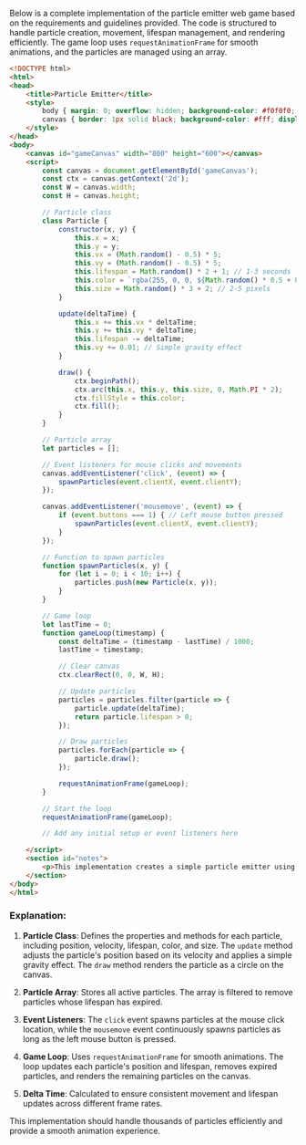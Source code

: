 Below is a complete implementation of the particle emitter web game based on the requirements and guidelines provided. The code is structured to handle particle creation, movement, lifespan management, and rendering efficiently. The game loop uses `requestAnimationFrame` for smooth animations, and the particles are managed using an array.

```html
<!DOCTYPE html>
<html>
<head>
    <title>Particle Emitter</title>
    <style>
        body { margin: 0; overflow: hidden; background-color: #f0f0f0; }
        canvas { border: 1px solid black; background-color: #fff; display: block; margin: 20px auto; }
    </style>
</head>
<body>
    <canvas id="gameCanvas" width="800" height="600"></canvas>
    <script>
        const canvas = document.getElementById('gameCanvas');
        const ctx = canvas.getContext('2d');
        const W = canvas.width;
        const H = canvas.height;

        // Particle class
        class Particle {
            constructor(x, y) {
                this.x = x;
                this.y = y;
                this.vx = (Math.random() - 0.5) * 5;
                this.vy = (Math.random() - 0.5) * 5;
                this.lifespan = Math.random() * 2 + 1; // 1-3 seconds
                this.color = `rgba(255, 0, 0, ${Math.random() * 0.5 + 0.5})`;
                this.size = Math.random() * 3 + 2; // 2-5 pixels
            }

            update(deltaTime) {
                this.x += this.vx * deltaTime;
                this.y += this.vy * deltaTime;
                this.lifespan -= deltaTime;
                this.vy += 0.01; // Simple gravity effect
            }

            draw() {
                ctx.beginPath();
                ctx.arc(this.x, this.y, this.size, 0, Math.PI * 2);
                ctx.fillStyle = this.color;
                ctx.fill();
            }
        }

        // Particle array
        let particles = [];

        // Event listeners for mouse clicks and movements
        canvas.addEventListener('click', (event) => {
            spawnParticles(event.clientX, event.clientY);
        });

        canvas.addEventListener('mousemove', (event) => {
            if (event.buttons === 1) { // Left mouse button pressed
                spawnParticles(event.clientX, event.clientY);
            }
        });

        // Function to spawn particles
        function spawnParticles(x, y) {
            for (let i = 0; i < 10; i++) {
                particles.push(new Particle(x, y));
            }
        }

        // Game loop
        let lastTime = 0;
        function gameLoop(timestamp) {
            const deltaTime = (timestamp - lastTime) / 1000;
            lastTime = timestamp;

            // Clear canvas
            ctx.clearRect(0, 0, W, H);

            // Update particles
            particles = particles.filter(particle => {
                particle.update(deltaTime);
                return particle.lifespan > 0;
            });

            // Draw particles
            particles.forEach(particle => {
                particle.draw();
            });

            requestAnimationFrame(gameLoop);
        }

        // Start the loop
        requestAnimationFrame(gameLoop);

        // Add any initial setup or event listeners here

    </script>
    <section id="notes">
        <p>This implementation creates a simple particle emitter using plain JavaScript and the Canvas API. Particles are created when the canvas is clicked or when the mouse is moved while the left button is pressed. Each particle has a random velocity, lifespan, color, and size. The game loop updates and renders the particles, applying a simple gravity effect and fading them out based on their remaining lifespan.</p>
    </section>
</body>
</html>
```

### Explanation:

1. **Particle Class**: Defines the properties and methods for each particle, including position, velocity, lifespan, color, and size. The `update` method adjusts the particle's position based on its velocity and applies a simple gravity effect. The `draw` method renders the particle as a circle on the canvas.

2. **Particle Array**: Stores all active particles. The array is filtered to remove particles whose lifespan has expired.

3. **Event Listeners**: The `click` event spawns particles at the mouse click location, while the `mousemove` event continuously spawns particles as long as the left mouse button is pressed.

4. **Game Loop**: Uses `requestAnimationFrame` for smooth animations. The loop updates each particle's position and lifespan, removes expired particles, and renders the remaining particles on the canvas.

5. **Delta Time**: Calculated to ensure consistent movement and lifespan updates across different frame rates.

This implementation should handle thousands of particles efficiently and provide a smooth animation experience.
 <!-- 51.53s -->